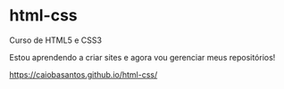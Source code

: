 # html-css
 Curso de HTML5 e CSS3

Estou aprendendo a criar sites e agora vou gerenciar meus repositórios!

https://caiobasantos.github.io/html-css/
